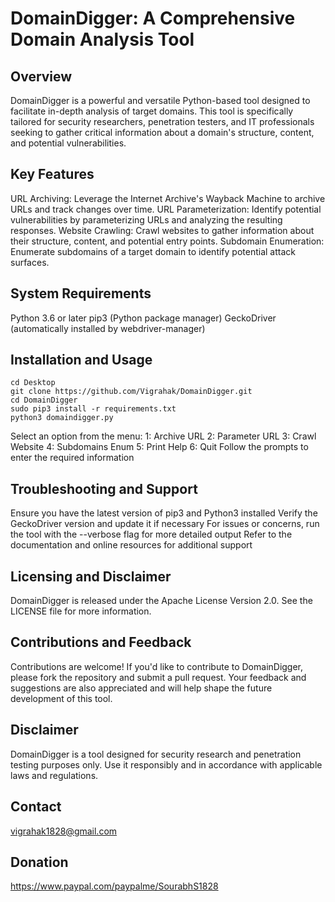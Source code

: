 # DomainDigger: A Comprehensive Domain Analysis Tool

## Overview
 DomainDigger is a powerful and versatile Python-based tool designed to facilitate in-depth analysis of target domains. This tool is specifically tailored for security researchers, penetration testers, and IT professionals seeking to gather critical information about a domain's structure, content, and potential vulnerabilities.

## Key Features
 URL Archiving: Leverage the Internet Archive's Wayback Machine to archive URLs and track changes over time.
 URL Parameterization: Identify potential vulnerabilities by parameterizing URLs and analyzing the resulting responses.
 Website Crawling: Crawl websites to gather information about their structure, content, and potential entry points.
 Subdomain Enumeration: Enumerate subdomains of a target domain to identify potential attack surfaces.

## System Requirements
 Python 3.6 or later
 pip3 (Python package manager)
 GeckoDriver (automatically installed by webdriver-manager)

## Installation and Usage
    cd Desktop    
    git clone https://github.com/Vigrahak/DomainDigger.git
    cd DomainDigger
    sudo pip3 install -r requirements.txt
    python3 domaindigger.py
    
 Select an option from the menu:
   1: Archive URL
   2: Parameter URL
   3: Crawl Website
   4: Subdomains Enum
   5: Print Help
   6: Quit
  Follow the prompts to enter the required information

## Troubleshooting and Support
 Ensure you have the latest version of pip3 and Python3 installed
 Verify the GeckoDriver version and update it if necessary
 For issues or concerns, run the tool with the --verbose flag for more detailed output
 Refer to the documentation and online resources for additional support

## Licensing and Disclaimer
 DomainDigger is released under the Apache License Version 2.0. See the LICENSE file for more information.

## Contributions and Feedback
 Contributions are welcome! If you'd like to contribute to DomainDigger, please fork the repository and submit a pull request. Your feedback and suggestions are also appreciated and will help shape the future development of this tool.

## Disclaimer
 DomainDigger is a tool designed for security research and penetration testing purposes only. Use it responsibly and in accordance with applicable laws and regulations.

## Contact
 vigrahak1828@gmail.com

## Donation
 https://www.paypal.com/paypalme/SourabhS1828
